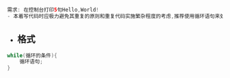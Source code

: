 ```java
需求: 在控制台打印5句Hello,World!
- 本着写代码时应极力避免其重复的原则和重复代码实施繁杂程度的考虑,推荐使用循环语句来处理:
```

* ## 格式

```java
while(循环的条件){
    循环语句;
}
```



